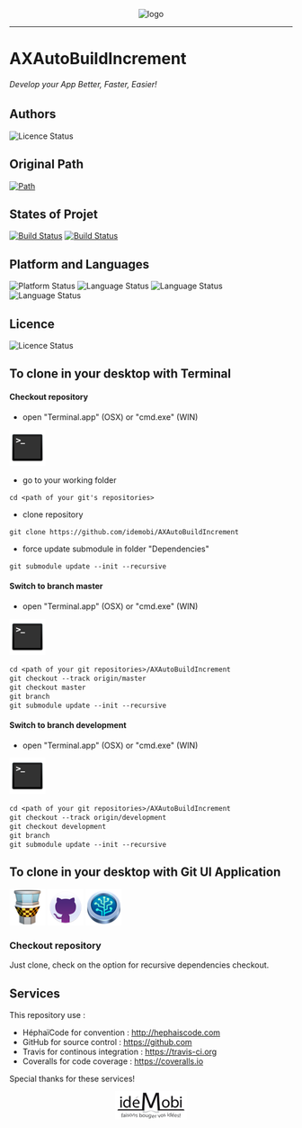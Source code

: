 <p align="center"><img src="./ReadMe.assets/AXAutoBuildIncrement.png" alt="logo" height="200"/></p>
<hr/>

# AXAutoBuildIncrement
###### Develop your App Better, Faster, Easier!

## Authors
![Licence Status](https://img.shields.io/badge/Author-Jean--François%20CONTART-purple.svg)

## Original Path 
[![Path](https://img.shields.io/badge/GitHub-AXAutoBuildIncrement-ff4488.svg)](https://github.com/idemobi/AXAutoBuildIncrement/)

## States of Projet

[![Build Status](https://travis-ci.org/idemobi/AXAutoBuildIncrement.svg?branch=master)](https://travis-ci.org/idemobi/AXAutoBuildIncrement)
[![Build Status](http://img.shields.io/coveralls/idemobi/AXAutoBuildIncrement.svg?branch=master)](http://img.shields.io/coveralls/idemobi/AXAutoBuildIncrement)

## Platform and Languages
![Platform Status](https://img.shields.io/badge/platform-iOS-lightgray.svg)
![Language Status](https://img.shields.io/badge/IDE-Xcode-blue.svg)
![Language Status](https://img.shields.io/badge/language-Objective--C-blue.svg)
![Language Status](https://img.shields.io/badge/language-Shell-blue.svg)

## Licence
![Licence Status](https://img.shields.io/badge/licence-Copyleft-yellowgreen.svg)

## To clone in your desktop with Terminal

#### Checkout repository

- open "Terminal.app" (OSX) or "cmd.exe" (WIN)

![Terminal](./ReadMe.assets/Icons/Terminal/icon-32.png)

- go to your working folder

```
cd <path of your git's repositories>
```
- clone repository

```
git clone https://github.com/idemobi/AXAutoBuildIncrement
```
- force update submodule in folder "Dependencies"

```
git submodule update --init --recursive
```


#### Switch to branch master

- open "Terminal.app" (OSX) or "cmd.exe" (WIN)

![Terminal](./ReadMe.assets/Icons/Terminal/icon-32.png)

```Shell
cd <path of your git repositories>/AXAutoBuildIncrement
git checkout --track origin/master
git checkout master
git branch
git submodule update --init --recursive
```
#### Switch to branch development

- open "Terminal.app" (OSX) or "cmd.exe" (WIN)

![Terminal](./ReadMe.assets/Icons/Terminal/icon-32.png)

```
cd <path of your git repositories>/AXAutoBuildIncrement
git checkout --track origin/development
git checkout development
git branch
git submodule update --init --recursive
```

## To clone in your desktop with Git UI Application
![Tower](./ReadMe.assets/Icons/Tower/icon-32.png) ![GitHubDesktop](./ReadMe.assets/Icons/GitHubDesktop/icon-32.png) ![SourceTree](./ReadMe.assets/Icons/SourceTree/icon-32.png)

### Checkout repository

Just clone, check on the option for recursive dependencies checkout.

## Services
This repository use :
 - HéphaïCode for convention : http://hephaiscode.com
 - GitHub for source control : https://github.com
 - Travis for continous integration : https://travis-ci.org
 - Coveralls for code coverage : https://coveralls.io
 
 Special thanks for these services!


<p align="center"><img src="./ReadMe.assets/Logos/idemobi_black_white.png" alt="idemobi" height="50"/></p>